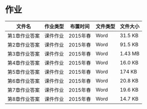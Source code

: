 # 作业

文件名|作业类型|布置时间|文件类型|文件大小
---|---|---|---|---
第1章作业答案|课件作业|2015年春|Word|31.5 KB
第2章作业答案|课件作业|2015年春|Word|91.5 KB
第3章作业答案|课件作业|2015年春|Word|1.43 MB
第4章作业答案|课件作业|2015年春|Word|16.0 KB
第5章作业答案|课件作业|2015年春|Word|174 KB
第6章作业答案|课件作业|2015年春|Word|20.8 KB
第7章作业答案|课件作业|2015年春|Word|19.6 KB
第8章作业答案|课件作业|2015年春|Word|14.7 KB
